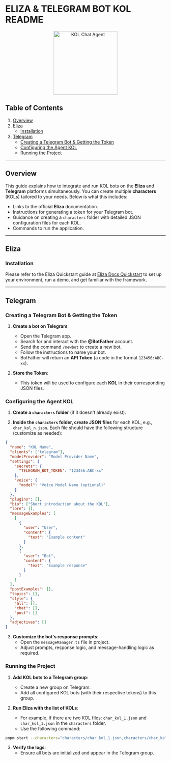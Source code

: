 # ELIZA & TELEGRAM BOT KOL README

<p align="center">
  <img src="/Users/yondraco/Documents/hackathon/StarkNest/kol-telegram/static/logo.jpg" alt="KOL Chat Agent" width="200">
</p>

## Table of Contents
1. [Overview](#overview)
2. [Eliza](#eliza)
   - [Installation](#installation)
3. [Telegram](#telegram)
   - [Creating a Telegram Bot & Getting the Token](#creating-a-telegram-bot--getting-the-token)
   - [Configuring the Agent KOL](#configuring-the-agent-kol)
   - [Running the Project](#running-the-project)

---

## Overview
This guide explains how to integrate and run KOL bots on the **Eliza** and **Telegram** platforms simultaneously. You can create multiple **characters** (KOLs) tailored to your needs. Below is what this includes:

- Links to the official **Eliza** documentation.
- Instructions for generating a token for your Telegram bot.
- Guidance on creating a `characters` folder with detailed JSON configuration files for each KOL.
- Commands to run the application.

---

## Eliza

### Installation
Please refer to the Eliza Quickstart guide at [Eliza Docs Quickstart](https://elizaos.github.io/eliza/docs/quickstart/) to set up your environment, run a demo, and get familiar with the framework.

---

## Telegram

### Creating a Telegram Bot & Getting the Token
1. **Create a bot on Telegram**:
   - Open the Telegram app.
   - Search for and interact with the **@BotFather** account.
   - Send the command `/newbot` to create a new bot.
   - Follow the instructions to name your bot.
   - BotFather will return an **API Token** (a code in the format `123456:ABC-xx`).

2. **Store the Token**:
   - This token will be used to configure each **KOL** in their corresponding JSON files.

### Configuring the Agent KOL
1. **Create a `characters` folder** (if it doesn't already exist).

2. **Inside the `characters` folder, create JSON files** for each KOL, e.g., `char_kol_n.json`.
   Each file should have the following structure (customize as needed):

```json
{
  "name": "KOL Name",
  "clients": ["telegram"],
  "modelProvider": "Model Provider Name",
  "settings": {
    "secrets": {
      "TELEGRAM_BOT_TOKEN": "123456:ABC-xx"
    },
    "voice": {
      "model": "Voice Model Name (optional)"
    }
  },
  "plugins": [],
  "bio": ["Short introduction about the KOL"],
  "lore": [],
  "messageExamples": [
    [
      {
        "user": "User",
        "content": {
          "text": "Example content"
        }
      },
      {
        "user": "Bot",
        "content": {
          "text": "Example response"
        }
      }
    ]
  ],
  "postExamples": [],
  "topics": [],
  "style": {
    "all": [],
    "chat": [],
    "post": []
  },
  "adjectives": []
}
```

3. **Customize the bot's response prompts**:
   - Open the `messageManager.ts` file in project.
   - Adjust prompts, response logic, and message-handling logic as required.

### Running the Project
1. **Add KOL bots to a Telegram group**:
   - Create a new group on Telegram.
   - Add all configured KOL bots (with their respective tokens) to this group.

2. **Run Eliza with the list of KOLs**:
   - For example, if there are two KOL files: `char_kol_1.json` and `char_kol_1.json` in the `characters` folder.
   - Use the following command:

```bash
pnpm start --characters="characters/char_kol_1.json,characters/char_kol_2.json"
```

3. **Verify the logs**:
   - Ensure all bots are initialized and appear in the Telegram group.


